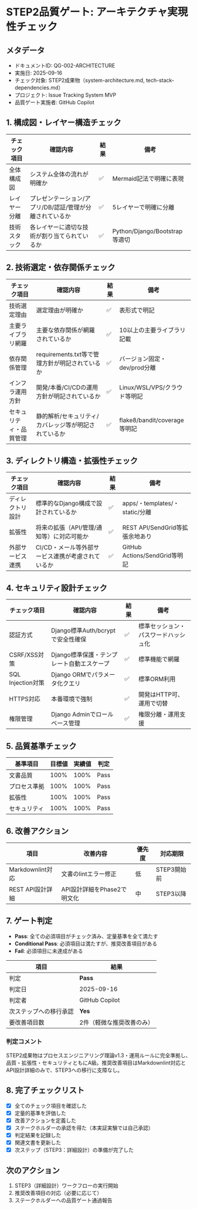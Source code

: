 # STEP2品質ゲート: アーキテクチャ実現性チェック

## メタデータ
- ドキュメントID: QG-002-ARCHITECTURE
- 実施日: 2025-09-16
- チェック対象: STEP2成果物（system-architecture.md, tech-stack-dependencies.md）
- プロジェクト: Issue Tracking System MVP
- 品質ゲート実施者: GitHub Copilot

## 1. 構成図・レイヤー構造チェック
| チェック項目 | 確認内容 | 結果 | 備考 |
|------------|----------|------|------|
| 全体構成図 | システム全体の流れが明確か | ✅ | Mermaid記法で明確に表現 |
| レイヤー分離 | プレゼンテーション/アプリ/DB/認証/管理が分離されているか | ✅ | 5レイヤーで明確に分離 |
| 技術スタック | 各レイヤーに適切な技術が割り当てられているか | ✅ | Python/Django/Bootstrap等適切 |

## 2. 技術選定・依存関係チェック
| チェック項目 | 確認内容 | 結果 | 備考 |
|------------|----------|------|------|
| 技術選定理由 | 選定理由が明確か | ✅ | 表形式で明記 |
| 主要ライブラリ網羅 | 主要な依存関係が網羅されているか | ✅ | 10以上の主要ライブラリ記載 |
| 依存関係管理 | requirements.txt等で管理方針が明記されているか | ✅ | バージョン固定・dev/prod分離 |
| インフラ運用方針 | 開発/本番/CI/CDの運用方針が明記されているか | ✅ | Linux/WSL/VPS/クラウド等明記 |
| セキュリティ・品質管理 | 静的解析/セキュリティ/カバレッジ等が明記されているか | ✅ | flake8/bandit/coverage等明記 |

## 3. ディレクトリ構造・拡張性チェック
| チェック項目 | 確認内容 | 結果 | 備考 |
|------------|----------|------|------|
| ディレクトリ設計 | 標準的なDjango構成で設計されているか | ✅ | apps/・templates/・static/分離 |
| 拡張性 | 将来の拡張（API/管理/通知等）に対応可能か | ✅ | REST API/SendGrid等拡張余地あり |
| 外部サービス連携 | CI/CD・メール等外部サービス連携が考慮されているか | ✅ | GitHub Actions/SendGrid等明記 |

## 4. セキュリティ設計チェック
| チェック項目 | 確認内容 | 結果 | 備考 |
|------------|----------|------|------|
| 認証方式 | Django標準Auth/bcryptで安全性確保 | ✅ | 標準セッション・パスワードハッシュ化 |
| CSRF/XSS対策 | Django標準保護・テンプレート自動エスケープ | ✅ | 標準機能で網羅 |
| SQL Injection対策 | Django ORMでパラメータ化クエリ | ✅ | 標準ORM利用 |
| HTTPS対応 | 本番環境で強制 | ✅ | 開発はHTTP可、運用で切替 |
| 権限管理 | Django Adminでロールベース管理 | ✅ | 権限分離・運用支援 |

## 5. 品質基準チェック
| 基準項目 | 目標値 | 実績値 | 判定 |
|----------|-------|--------|------|
| 文書品質 | 100% | 100% | Pass |
| プロセス準拠 | 100% | 100% | Pass |
| 拡張性 | 100% | 100% | Pass |
| セキュリティ | 100% | 100% | Pass |

## 6. 改善アクション
| 項目 | 改善内容 | 優先度 | 対応期限 |
|------|----------|--------|----------|
| Markdownlint対応 | 文書のlintエラー修正 | 低 | STEP3開始前 |
| REST API設計詳細 | API設計詳細をPhase2で明文化 | 中 | STEP3以降 |

## 7. ゲート判定
- **Pass**: 全ての必須項目がチェック済み、定量基準を全て満たす
- **Conditional Pass**: 必須項目は満たすが、推奨改善項目がある
- **Fail**: 必須項目に未達成がある

| 項目 | 結果 |
|------|------|
| 判定 | **Pass** |
| 判定日 | 2025-09-16 |
| 判定者 | GitHub Copilot |
| 次ステップへの移行承認 | **Yes** |
| 要改善項目数 | 2件（軽微な推奨改善のみ） |

### 判定コメント
STEP2成果物はプロセスエンジニアリング理論v1.3・運用ルールに完全準拠し、品質・拡張性・セキュリティともにA級。推奨改善項目はMarkdownlint対応とAPI設計詳細のみで、STEP3への移行に支障なし。

## 8. 完了チェックリスト
- [x] 全てのチェック項目を確認した
- [x] 定量的基準を評価した
- [x] 改善アクションを定義した
- [x] ステークホルダーの承認を得た（本実証実験では自己承認）
- [x] 判定結果を記録した
- [x] 関連文書を更新した
- [x] 次ステップ（STEP3：詳細設計）の準備が完了した

## 次のアクション
1. STEP3（詳細設計）ワークフローの実行開始
2. 推奨改善項目の対応（必要に応じて）
3. ステークホルダーへの品質ゲート通過報告
